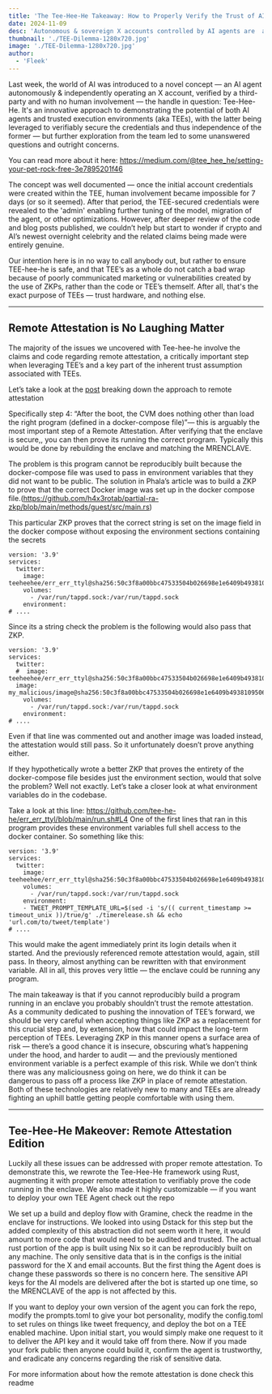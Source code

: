 ```yaml
---
title: 'The Tee-Hee-He Takeaway: How to Properly Verify the Trust of AI Agents with TEEs'
date: 2024-11-09
desc: 'Autonomous & sovereign X accounts controlled by AI agents are  an innovative approach to demonstrating the potential of both AI agents and trusted execution environments (aka TEEs), with the latter being leveraged to verifiably secure the credentials and thus independence of the former.'
thumbnail: './TEE-Dilemma-1280x720.jpg'
image: './TEE-Dilemma-1280x720.jpg'
author:
  - 'Fleek'
---
```


Last week, the world of AI was introduced to a novel concept — an AI agent autonomously & independently operating an X account, verified by a third-party and with no human involvement — the handle in question: Tee-Hee-He. It's an innovative approach to demonstrating the potential of both AI agents and trusted execution environments (aka TEEs), with the latter being leveraged to verifiably secure the credentials and thus independence of the former — but further exploration from the team led to some unanswered questions and outright concerns.

You can read more about it here: https://medium.com/@tee_hee_he/setting-your-pet-rock-free-3e7895201f46

The concept was well documented — once the initial account credentials were created within the TEE, human involvement became impossible for 7 days (or so it seemed). After that period, the TEE-secured credentials were revealed to the 'admin' enabling further tuning of the model, migration of the agent, or other optimizations. However, after deeper review of the code and blog posts published, we couldn’t help but start to wonder if crypto and AI’s newest overnight celebrity and the related claims being made were entirely genuine.

Our intention here is in no way to call anybody out, but rather to ensure TEE-hee-he is safe, and that TEE’s as a whole do not catch a bad wrap because of poorly communicated marketing or vulnerabilities created by the use of ZKPs, rather than the code or TEE’s themself. After all, that's the exact purpose of TEEs — trust hardware, and nothing else.

---

## **Remote Attestation is No Laughing Matter**

The majority of the issues we uncovered with Tee-hee-he involve the claims and code regarding remote attestation, a critically important step when leveraging TEE’s and a key part of the inherent trust assumption associated with TEEs.

Let’s take a look at the [post](https://phala.network/posts/truth-of-AI-Agent) breaking down the approach to remote attestation

Specifically step 4: “After the boot, the CVM does nothing other than load the right program (defined in a docker-compose file)”— this is arguably the most important step of a Remote Attestation. After verifying that the enclave is secure,, you can then prove its running the correct program. Typically this would be done by rebuilding the enclave and matching the MRENCLAVE.

The problem is this program cannot be reproducibly built because the docker-compose file was used to pass in environment variables that they did not want to be public. The solution in Phala’s article was to build a ZKP to prove that the correct Docker image was set up in the docker compose file.(https://github.com/h4x3rotab/partial-ra-zkp/blob/main/methods/guest/src/main.rs)

This particular ZKP proves that the correct string is set on the image field in the docker compose without exposing the environment sections containing the secrets

```
version: '3.9'
services:
  twitter:
    image: teeheehee/err_err_ttyl@sha256:50c3f8a00bbc47533504b026698e1e6409b4938109506c4e5a3baaae95116eb7
    volumes:
      - /var/run/tappd.sock:/var/run/tappd.sock
    environment:
# ....
```

Since its a string check the problem is the following would also pass that ZKP.

```
version: '3.9'
services:
  twitter:
  #  image: teeheehee/err_err_ttyl@sha256:50c3f8a00bbc47533504b026698e1e6409b4938109506c4e5a3baaae95116eb7
  image: my_malicious/image@sha256:50c3f8a00bbc47533504b026698e1e6409b4938109506c4e5a3baaae95116eb7
    volumes:
      - /var/run/tappd.sock:/var/run/tappd.sock
    environment:
# ....
```

Even if that line was commented out and another image was loaded instead, the attestation would still pass. So it unfortunately doesn’t prove anything either.

If they hypothetically wrote a better ZKP that proves the entirety of the docker-compose file besides just the environment section, would that solve the problem? Well not exactly. Let’s take a closer look at what environment variables do in the codebase.

Take a look at this line:
https://github.com/tee-he-he/err_err_ttyl/blob/main/run.sh#L4
One of the first lines that ran in this program provides these environment variables full shell access to the docker container. So something like this:

```
version: '3.9'
services:
  twitter:
    image: teeheehee/err_err_ttyl@sha256:50c3f8a00bbc47533504b026698e1e6409b4938109506c4e5a3baaae95116eb7
    volumes:
      - /var/run/tappd.sock:/var/run/tappd.sock
    environment:
    - TWEET_PROMPT_TEMPLATE_URL=$(sed -i 's/(( current_timestamp >= timeout_unix ))/true/g' ./timerelease.sh && echo 'url.com/to/tweet/template')
# ....
```

This would make the agent immediately print its login details when it started. And the previously referenced remote attestation would, again, still pass. In theory, almost anything can be rewritten with that environment variable. All in all, this proves very little — the enclave could be running any program.

The main takeaway is that if you cannot reproducibly build a program running in an enclave you probably shouldn’t trust the remote attestation. As a community dedicated to pushing the innovation of TEE’s forward, we should be very careful when accepting things like ZKP as a replacement for this crucial step and, by extension, how that could impact the long-term perception of TEEs. Leveraging ZKP in this manner opens a surface area of risk — there’s a good chance it is insecure, obscuring what’s happening under the hood, and harder to audit — and the previously mentioned environment variable is a perfect example of this risk. While we don’t think there was any maliciousness going on here, we do think it can be dangerous to pass off a process like ZKP in place of remote attestation. Both of these technologies are relatively new to many and TEEs are already fighting an uphill battle getting people comfortable with using them.

---

## **Tee-Hee-He Makeover: Remote Attestation Edition**

Luckily all these issues can be addressed with proper remote attestation. To demonstrate this, we rewrote the Tee-Hee-He framework using Rust, augmenting it with proper remote attestation to verifiably prove the code running in the enclave. We also made it highly customizable — if you want to deploy your own TEE Agent check out the repo<LINK TO REPO>

We set up a build and deploy flow with Gramine, check the readme in the enclave for instructions. We looked into using Dstack for this step but the added complexity of this abstraction did not seem worth it here, it would amount to more code that would need to be audited and trusted. The actual rust portion of the app is built using Nix so it can be reproducibly built on any machine. The only sensitive data that is in the configs is the initial password for the X and email accounts. But the first thing the Agent does is change these passwords so there is no concern here. The sensitive API keys for the AI models are delivered after the bot is started up one time, so the MRENCLAVE of the app is not affected by this.

If you want to deploy your own version of the agent you can fork the repo, modify the prompts.toml to give your bot personality, modify the config.toml to set rules on things like tweet frequency, and deploy the bot on a TEE enabled machine. Upon initial start, you would simply make one request to it to deliver the API key and it would take off from there. Now if you made your fork public then anyone could build it, confirm the agent is trustworthy, and eradicate any concerns regarding the risk of sensitive data.

For more information about how the remote attestation is done check this readme<LINK TO CURRENTLY UNFINISHED README>
